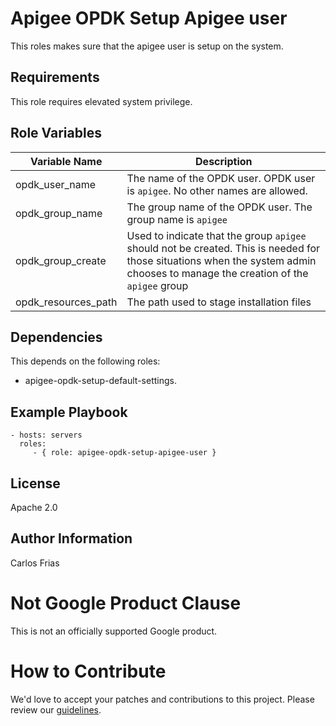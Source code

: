 Apigee OPDK Setup Apigee user
=========

This roles makes sure that the apigee user is setup on the system. 

Requirements
------------

This role requires elevated system privilege.

Role Variables
--------------

| Variable Name | Description |
| --- | --- |
| opdk_user_name | The name of the OPDK user. OPDK user is `apigee`. No other names are allowed. |
| opdk_group_name | The group name of the OPDK user. The group name is `apigee` |
| opdk_group_create | Used to indicate that the group `apigee` should not be created. This is needed for those situations when the system admin chooses to manage the creation of the `apigee` group |
| opdk_resources_path | The path used to stage installation files | 

Dependencies
------------

This depends on the following roles:

* apigee-opdk-setup-default-settings.

Example Playbook
----------------

    - hosts: servers
      roles:
         - { role: apigee-opdk-setup-apigee-user }

License
-------

Apache 2.0

Author Information
------------------

Carlos Frias

<!-- BEGIN Google Required Disclaimer -->

# Not Google Product Clause

This is not an officially supported Google product.
<!-- END Google Required Disclaimer -->
<!-- BEGIN Google How To Contribute -->
# How to Contribute

We'd love to accept your patches and contributions to this project. Please review our [guidelines](CONTRIBUTING.md).
<!-- END Google How To Contribute -->
